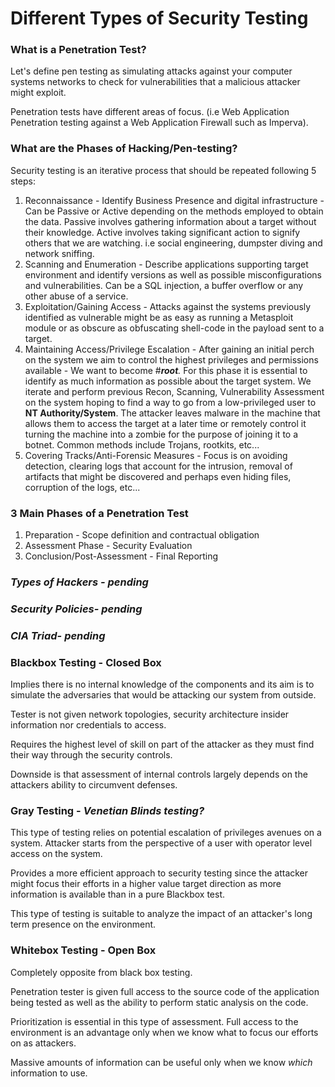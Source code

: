 # Different Types of Security Testing

### What is a Penetration Test? 

Let's define pen testing as simulating attacks against your computer systems networks to check for vulnerabilities that a malicious attacker might exploit. 

Penetration tests have different areas of focus. \(i.e Web Application Penetration testing against a Web Application Firewall such as Imperva\).

### What are the Phases of Hacking/Pen-testing? 

Security testing is an iterative process that should be repeated following 5 steps:

1. Reconnaissance - Identify Business Presence and digital infrastructure - Can be Passive or Active depending on the methods employed to obtain the data. Passive involves gathering information about a target without their knowledge. Active involves taking significant action to signify others that we are watching. i.e social engineering, dumpster diving and network sniffing. 
2. Scanning and Enumeration - Describe applications supporting target environment and identify versions as well as possible misconfigurations and vulnerabilities. Can be a SQL injection, a buffer overflow or any other abuse of a service. 
3. Exploitation/Gaining Access - Attacks against the systems previously identified as vulnerable might be as easy as running a Metasploit module or as obscure as obfuscating shell-code in the payload sent to a target.
4. Maintaining Access/Privilege Escalation - After gaining an initial perch on the system we aim to control the highest privileges and permissions available - We want to become \#_**root**._ For this phase it is essential to identify as much information as possible about the target system. We iterate and perform previous Recon, Scanning, Vulnerability Assessment on the system hoping to find a way to go from a low-privileged user to **NT Authority/System**. The attacker leaves malware in the machine that allows them to access the target at a later time or remotely control it turning the machine into a zombie for the purpose of joining it to a botnet. Common methods include Trojans, rootkits, etc...
5. Covering Tracks/Anti-Forensic Measures - Focus is on avoiding detection, clearing logs that account for the intrusion, removal of artifacts that might be discovered and perhaps even hiding files, corruption of the logs, etc... 

### 3 Main Phases of a Penetration Test 

1. Preparation - Scope definition and contractual obligation
2. Assessment Phase - Security Evaluation
3. Conclusion/Post-Assessment - Final Reporting

### _Types of Hackers - pending_

### _Security Policies- pending_

### _CIA Triad- pending_

### Blackbox Testing - Closed Box

Implies there is no internal knowledge of the components and its aim is to simulate the adversaries that would be attacking our system from outside. 

Tester is not given network topologies, security architecture insider information nor credentials to access. 

Requires the highest level of skill on part of the attacker as they must find their way through the security controls. 

Downside is that assessment of internal controls largely depends on the attackers ability to circumvent defenses. 

### Gray Testing - _Venetian Blinds testing?_ 

This type of testing relies on potential escalation of privileges avenues on a system. Attacker starts from the perspective of a user with operator level access on the system. 

Provides a more efficient approach to security testing since the attacker might focus their efforts in a higher value target direction as more information is available than in a pure Blackbox test. 

This type of testing is suitable to analyze the impact of an attacker's long term presence on the environment. 

### Whitebox Testing - Open Box

Completely opposite from black box testing. 

Penetration tester is given full access to the source code of the application being tested as well as the ability to perform static analysis on the code. 

Prioritization is essential in this type of assessment. Full access to the environment is an advantage only when we know what to focus our efforts on as attackers. 

Massive amounts of information can be useful only when we know _which_ information to use. 

